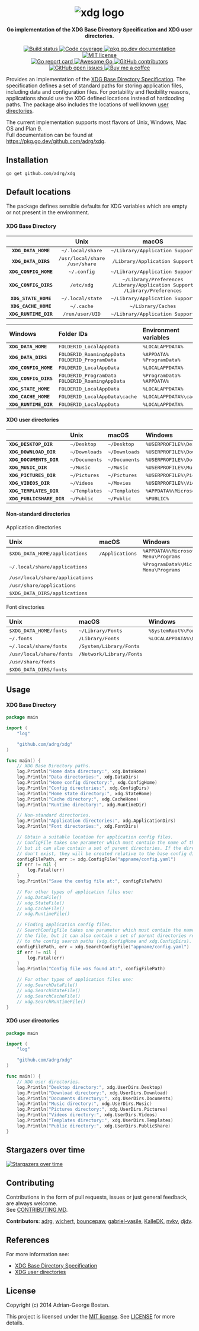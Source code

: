 <h1 align="center">
  <div>
    <img src="https://raw.githubusercontent.com/adrg/adrg.github.io/master/assets/projects/xdg/logo.svg" alt="xdg logo"/>
  </div>
</h1>

<h4 align="center">Go implementation of the XDG Base Directory Specification and XDG user directories.</h4>

<p align="center">
    <a href="https://github.com/adrg/xdg/actions?query=workflow%3ACI">
        <img alt="Build status" src="https://github.com/adrg/xdg/workflows/CI/badge.svg">
    </a>
    <a href="https://app.codecov.io/gh/adrg/xdg">
        <img alt="Code coverage" src="https://codecov.io/gh/adrg/xdg/branch/master/graphs/badge.svg?branch=master">
    </a>
    <a href="https://pkg.go.dev/github.com/adrg/xdg">
        <img alt="pkg.go.dev documentation" src="https://img.shields.io/badge/go.dev-reference-007d9c?logo=go&logoColor=white">
    </a>
    <a href="https://opensource.org/licenses/MIT" rel="nofollow">
        <img alt="MIT license" src="https://img.shields.io/github/license/adrg/xdg">
    </a>
    <br />
    <a href="https://goreportcard.com/report/github.com/adrg/xdg">
        <img alt="Go report card" src="https://goreportcard.com/badge/github.com/adrg/xdg">
    </a>
    <a href="https://github.com/avelino/awesome-go#configuration">
        <img alt="Awesome Go" src="https://awesome.re/mentioned-badge.svg">
    </a>
    <a href="https://github.com/adrg/xdg/graphs/contributors">
        <img alt="GitHub contributors" src="https://img.shields.io/github/contributors/adrg/xdg" />
    </a>
    <a href="https://github.com/adrg/xdg/issues">
        <img alt="GitHub open issues" src="https://img.shields.io/github/issues-raw/adrg/xdg">
    </a>
    <a href="https://ko-fi.com/T6T72WATK">
        <img alt="Buy me a coffee" src="https://img.shields.io/static/v1.svg?label=%20&message=Buy%20me%20a%20coffee&color=579fbf&logo=buy%20me%20a%20coffee&logoColor=white">
    </a>
</p>

Provides an implementation of the [XDG Base Directory Specification](https://specifications.freedesktop.org/basedir-spec/basedir-spec-latest.html).
The specification defines a set of standard paths for storing application files,
including data and configuration files. For portability and flexibility reasons,
applications should use the XDG defined locations instead of hardcoding paths.
The package also includes the locations of well known [user directories](https://wiki.archlinux.org/index.php/XDG_user_directories).

The current implementation supports most flavors of Unix, Windows, Mac OS and Plan 9.  
Full documentation can be found at https://pkg.go.dev/github.com/adrg/xdg.

## Installation
    go get github.com/adrg/xdg

## Default locations

The package defines sensible defaults for XDG variables which are empty or not
present in the environment.

#### XDG Base Directory

<table>
    <thead>
        <tr>
           <th align="center"></th>
           <th align="center">Unix</th>
           <th align="center">macOS</th>
           <th align="center">Plan9</th>
        </tr>
    </thead>
    <tbody>
        <tr>
            <td align="center"><kbd><b><samp>XDG_DATA_HOME</samp></b></kbd></td>
            <td align="center"><kbd>~/.local/share</kbd></td>
            <td align="center"><kbd>~/Library/Application&nbsp;Support</kbd></td>
            <td align="center"><kbd>$home/lib</kbd></td>
        </tr>
        <tr>
            <td align="center"><kbd><b><samp>XDG_DATA_DIRS</samp></b></kbd></td>
            <td align="center">
                <kbd>/usr/local/share</kbd>
                <br/>
                <kbd>/usr/share</kbd>
            </td>
            <td align="center"><kbd>/Library/Application&nbsp;Support</kbd></td>
            <td align="center"><kbd>/lib</kbd></td>
        </tr>
        <tr>
            <td align="center"><kbd><b><samp>XDG_CONFIG_HOME</samp></b></kbd></td>
            <td align="center"><kbd>~/.config</kbd></td>
            <td align="center"><kbd>~/Library/Application&nbsp;Support</kbd></td>
            <td align="center"><kbd>$home/lib</kbd></td>
        </tr>
        <tr>
            <td align="center"><kbd><b><samp>XDG_CONFIG_DIRS</samp></b></kbd></td>
            <td align="center"><kbd>/etc/xdg</kbd></td>
            <td align="center">
                <kbd>~/Library/Preferences</kbd>
                <br/>
                <kbd>/Library/Application&nbsp;Support</kbd>
                <br/>
                <kbd>/Library/Preferences</kbd>
            </td>
            <td align="center"><kbd>/lib</kbd></td>
        </tr>
        <tr>
            <td align="center"><kbd><b><samp>XDG_STATE_HOME</samp></b></kbd></td>
            <td align="center"><kbd>~/.local/state</kbd></td>
            <td align="center"><kbd>~/Library/Application&nbsp;Support</kbd></td>
            <td align="center"><kbd>$home/lib/state</kbd></td>
        </tr>
        <tr>
            <td align="center"><kbd><b><samp>XDG_CACHE_HOME</samp></b></kbd></td>
            <td align="center"><kbd>~/.cache</kbd></td>
            <td align="center"><kbd>~/Library/Caches</kbd></td>
            <td align="center"><kbd>$home/lib/cache</kbd></td>
        </tr>
        <tr>
            <td align="center"><kbd><b><samp>XDG_RUNTIME_DIR</samp></b></kbd></td>
            <td align="center"><kbd>/run/user/UID</kbd></td>
            <td align="center"><kbd>~/Library/Application&nbsp;Support</kbd></td>
            <td align="center"><kbd>/tmp</kbd></td>
        </tr>
    </tbody>
</table>

| Windows                                        | Folder IDs                                                             | Environment variables                             | Default paths                                                                     |
| :--------------------------------------------- | :--------------------------------------------------------------------- | :------------------------------------------------ | :-------------------------------------------------------------------------------- |
| <kbd><b><samp>XDG_DATA_HOME</samp></b></kbd>   | <kbd>FOLDERID_LocalAppData</kbd>                                       | <kbd>%LOCALAPPDATA%</kbd>                         | <kbd>%USERPROFILE%\AppData\Local</kbd>                                            |
| <kbd><b><samp>XDG_DATA_DIRS</samp></b></kbd>   | <kbd>FOLDERID_RoamingAppData</kbd><br/><kbd>FOLDERID_ProgramData</kbd> | <kbd>%APPDATA%</kbd><br/><kbd>%ProgramData%</kbd> | <kbd>%USERPROFILE%\AppData\Roaming</kbd><br/><kbd>%SystemDrive%\ProgramData</kbd> |
| <kbd><b><samp>XDG_CONFIG_HOME</samp></b></kbd> | <kbd>FOLDERID_LocalAppData</kbd>                                       | <kbd>%LOCALAPPDATA%</kbd>                         | <kbd>%USERPROFILE%\AppData\Local</kbd>                                            |
| <kbd><b><samp>XDG_CONFIG_DIRS</samp></b></kbd> | <kbd>FOLDERID_ProgramData</kbd><br/><kbd>FOLDERID_RoamingAppData</kbd> | <kbd>%ProgramData%</kbd><br/><kbd>%APPDATA%</kbd> | <kbd>%SystemDrive%\ProgramData</kbd><br/><kbd>%USERPROFILE%\AppData\Roaming</kbd> |
| <kbd><b><samp>XDG_STATE_HOME</samp></b></kbd>  | <kbd>FOLDERID_LocalAppData</kbd>                                       | <kbd>%LOCALAPPDATA%</kbd>                         | <kbd>%USERPROFILE%\AppData\Local</kbd>                                            |
| <kbd><b><samp>XDG_CACHE_HOME</samp></b></kbd>  | <kbd>FOLDERID_LocalAppData\cache</kbd>                                 | <kbd>%LOCALAPPDATA%\cache</kbd>                   | <kbd>%USERPROFILE%\AppData\Local\cache</kbd>                                      |
| <kbd><b><samp>XDG_RUNTIME_DIR</samp></b></kbd> | <kbd>FOLDERID_LocalAppData</kbd>                                       | <kbd>%LOCALAPPDATA%</kbd>                         | <kbd>%USERPROFILE%\AppData\Local</kbd>                                            |

#### XDG user directories

|                                                    | Unix                   | macOS                  | Windows                                          | Plan 9                     |
| :------------------------------------------------- | :--------------------- | :--------------------- | :----------------------------------------------- | :------------------------- |
| <kbd><b><samp>XDG_DESKTOP_DIR</samp></b></kbd>     | <kbd>~/Desktop</kbd>   | <kbd>~/Desktop</kbd>   | <kbd>%USERPROFILE%\Desktop</kbd>                 | <kbd>$home/desktop</kbd>   |
| <kbd><b><samp>XDG_DOWNLOAD_DIR</samp></b></kbd>    | <kbd>~/Downloads</kbd> | <kbd>~/Downloads</kbd> | <kbd>%USERPROFILE%\Downloads</kbd>               | <kbd>$home/downloads</kbd> |
| <kbd><b><samp>XDG_DOCUMENTS_DIR</samp></b></kbd>   | <kbd>~/Documents</kbd> | <kbd>~/Documents</kbd> | <kbd>%USERPROFILE%\Documents</kbd>               | <kbd>$home/documents</kbd> |
| <kbd><b><samp>XDG_MUSIC_DIR</samp></b></kbd>       | <kbd>~/Music</kbd>     | <kbd>~/Music</kbd>     | <kbd>%USERPROFILE%\Music</kbd>                   | <kbd>$home/music</kbd>     |
| <kbd><b><samp>XDG_PICTURES_DIR</samp></b></kbd>    | <kbd>~/Pictures</kbd>  | <kbd>~/Pictures</kbd>  | <kbd>%USERPROFILE%\Pictures</kbd>                | <kbd>$home/pictures</kbd>  |
| <kbd><b><samp>XDG_VIDEOS_DIR</samp></b></kbd>      | <kbd>~/Videos</kbd>    | <kbd>~/Movies</kbd>    | <kbd>%USERPROFILE%\Videos</kbd>                  | <kbd>$home/videos</kbd>    |
| <kbd><b><samp>XDG_TEMPLATES_DIR</samp></b></kbd>   | <kbd>~/Templates</kbd> | <kbd>~/Templates</kbd> | <kbd>%APPDATA%\Microsoft\Windows\Templates</kbd> | <kbd>$home/templates</kbd> |
| <kbd><b><samp>XDG_PUBLICSHARE_DIR</samp></b></kbd> | <kbd>~/Public</kbd>    | <kbd>~/Public</kbd>    | <kbd>%PUBLIC%</kbd>                              | <kbd>$home/public</kbd>    |

#### Non-standard directories

Application directories

| Unix                                     | macOS                    | Windows                                                        | Plan 9               |
| :--------------------------------------- | :----------------------- | :--------------------------------------------------------------| :------------------- |
| <kbd>$XDG_DATA_HOME/applications</kbd>   | <kbd>/Applications</kbd> | <kbd>%APPDATA%\Microsoft\Windows\Start Menu\Programs</kbd>     | <kbd>$home/bin</kbd> |
| <kbd>~/.local/share/applications</kbd>   |                          | <kbd>%ProgramData%\Microsoft\Windows\Start Menu\Programs</kbd> | <kbd>/bin</kbd>      |
| <kbd>/usr/local/share/applications</kbd> |                          |                                                                |                      |
| <kbd>/usr/share/applications</kbd>       |                          |                                                                |                      |
| <kbd>$XDG_DATA_DIRS/applications</kbd>   |                          |                                                                |                      |

Font directories

| Unix                              | macOS                             | Windows                                           | Plan 9                    |
| :-------------------------------- | :-------------------------------- | :------------------------------------------------ | :------------------------ |
| <kbd>$XDG_DATA_HOME/fonts</kbd>   | <kbd>~/Library/Fonts</kbd>        | <kbd>%SystemRoot%\Fonts</kbd>                     | <kbd>$home/lib/font</kbd> |
| <kbd>~/.fonts</kbd>               | <kbd>/Library/Fonts</kbd>         | <kbd>%LOCALAPPDATA%\Microsoft\Windows\Fonts</kbd> | <kbd>/lib/font</kbd>      |
| <kbd>~/.local/share/fonts</kbd>   | <kbd>/System/Library/Fonts</kbd>  |                                                   |                           |
| <kbd>/usr/local/share/fonts</kbd> | <kbd>/Network/Library/Fonts</kbd> |                                                   |                           |
| <kbd>/usr/share/fonts</kbd>       |                                   |                                                   |                           |
| <kbd>$XDG_DATA_DIRS/fonts</kbd>   |                                   |                                                   |                           |

## Usage

#### XDG Base Directory

```go
package main

import (
	"log"

	"github.com/adrg/xdg"
)

func main() {
	// XDG Base Directory paths.
	log.Println("Home data directory:", xdg.DataHome)
	log.Println("Data directories:", xdg.DataDirs)
	log.Println("Home config directory:", xdg.ConfigHome)
	log.Println("Config directories:", xdg.ConfigDirs)
	log.Println("Home state directory:", xdg.StateHome)
	log.Println("Cache directory:", xdg.CacheHome)
	log.Println("Runtime directory:", xdg.RuntimeDir)

	// Non-standard directories.
	log.Println("Application directories:", xdg.ApplicationDirs)
	log.Println("Font directories:", xdg.FontDirs)

	// Obtain a suitable location for application config files.
	// ConfigFile takes one parameter which must contain the name of the file,
	// but it can also contain a set of parent directories. If the directories
	// don't exist, they will be created relative to the base config directory.
	configFilePath, err := xdg.ConfigFile("appname/config.yaml")
	if err != nil {
		log.Fatal(err)
	}
	log.Println("Save the config file at:", configFilePath)

	// For other types of application files use:
	// xdg.DataFile()
	// xdg.StateFile()
	// xdg.CacheFile()
	// xdg.RuntimeFile()

	// Finding application config files.
	// SearchConfigFile takes one parameter which must contain the name of
	// the file, but it can also contain a set of parent directories relative
	// to the config search paths (xdg.ConfigHome and xdg.ConfigDirs).
	configFilePath, err = xdg.SearchConfigFile("appname/config.yaml")
	if err != nil {
		log.Fatal(err)
	}
	log.Println("Config file was found at:", configFilePath)

	// For other types of application files use:
	// xdg.SearchDataFile()
	// xdg.SearchStateFile()
	// xdg.SearchCacheFile()
	// xdg.SearchRuntimeFile()
}
```

#### XDG user directories

```go
package main

import (
	"log"

	"github.com/adrg/xdg"
)

func main() {
	// XDG user directories.
	log.Println("Desktop directory:", xdg.UserDirs.Desktop)
	log.Println("Download directory:", xdg.UserDirs.Download)
	log.Println("Documents directory:", xdg.UserDirs.Documents)
	log.Println("Music directory:", xdg.UserDirs.Music)
	log.Println("Pictures directory:", xdg.UserDirs.Pictures)
	log.Println("Videos directory:", xdg.UserDirs.Videos)
	log.Println("Templates directory:", xdg.UserDirs.Templates)
	log.Println("Public directory:", xdg.UserDirs.PublicShare)
}
```

## Stargazers over time

[![Stargazers over time](https://starchart.cc/adrg/xdg.svg)](https://starchart.cc/adrg/xdg)

## Contributing

Contributions in the form of pull requests, issues or just general feedback,
are always welcome.  
See [CONTRIBUTING.MD](CONTRIBUTING.md).

**Contributors**:
[adrg](https://github.com/adrg),
[wichert](https://github.com/wichert),
[bouncepaw](https://github.com/bouncepaw),
[gabriel-vasile](https://github.com/gabriel-vasile),
[KalleDK](https://github.com/KalleDK),
[nvkv](https://github.com/nvkv),
[djdv](https://github.com/djdv).

## References

For more information see:
* [XDG Base Directory Specification](https://specifications.freedesktop.org/basedir-spec/basedir-spec-latest.html)
* [XDG user directories](https://wiki.archlinux.org/index.php/XDG_user_directories)

## License

Copyright (c) 2014 Adrian-George Bostan.

This project is licensed under the [MIT license](https://opensource.org/licenses/MIT).
See [LICENSE](LICENSE) for more details.
